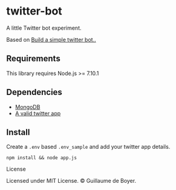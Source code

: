 # twitter-bot
A little Twitter bot experiment.

Based on [Build a simple twitter bot..](https://codeburst.io/build-a-simple-twitter-bot-with-node-js-in-just-38-lines-of-code-ed92db9eb078)

## Requirements

This library requires Node.js >= 7.10.1

## Dependencies

* [MongoDB](https://www.mongodb.com/)
* [A valid twitter app](https://apps.twitter.com/)

## Install

Create a `.env` based `.env_sample` and add your twitter app details.

`npm install && node app.js`

License

Licensed under MIT License. © Guillaume de Boyer.

